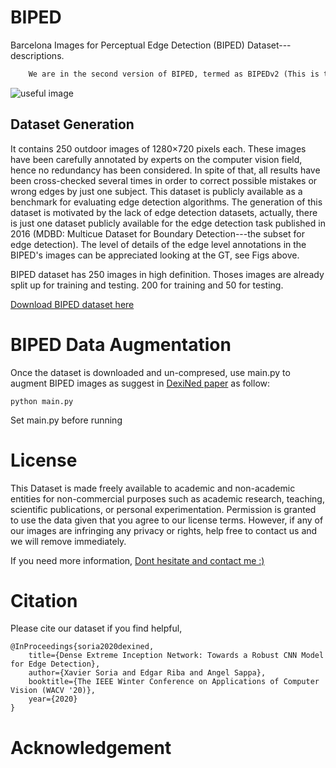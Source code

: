 # BIPED
Barcelona Images for Perceptual Edge Detection (BIPED) Dataset---descriptions.

```diff 
    We are in the second version of BIPED, termed as BIPEDv2 (This is the ultimate version of BIPED). We stronglly suggest this last version.
```

![useful image](/figs/BIPED_banner.png)

## Dataset Generation

It contains 250 outdoor images of 1280$\times$720 pixels each. These images have been carefully annotated by experts on the computer vision field, hence no redundancy has been considered. In spite of that, all results have been cross-checked several times in order to correct possible mistakes or wrong edges by just one subject. This dataset is publicly available as a benchmark for evaluating edge detection algorithms. The generation of this dataset is motivated by the lack of edge detection datasets, actually, there is just one dataset publicly available for the edge detection task published in 2016 (MDBD: Multicue Dataset for Boundary Detection---the subset for edge detection). The level of details of the edge level annotations in the BIPED's images can be appreciated looking at the GT, see Figs above. 

BIPED dataset has 250 images in high definition. Thoses images are already split up for training and testing. 200 for training and 50 for testing.


[Download BIPED dataset here](https://drive.google.com/drive/folders/1lZuvJxL4dvhVGgiITmZsjUJPBBrFI_bM?usp=sharing)

# BIPED Data Augmentation

Once the dataset is downloaded and un-compresed, use main.py to augment BIPED images as suggest in [DexiNed paper](https://arxiv.org/pdf/1909.01955.pdf) as follow:

    python main.py

Set main.py before running

# License

This Dataset is made freely available to academic and non-academic entities for non-commercial purposes such as academic research, teaching, scientific publications, or personal experimentation. Permission is granted to use the data given that you agree to our license terms. However, if any of our images are infringing any privacy or rights, help free to contact us and we will remove immediately.

If you need more information, [Dont hesitate and contact me :)](https://xavysp.github.io)

# Citation
Please cite our dataset if you find helpful,
```
@InProceedings{soria2020dexined,
    title={Dense Extreme Inception Network: Towards a Robust CNN Model for Edge Detection},
    author={Xavier Soria and Edgar Riba and Angel Sappa},
    booktitle={The IEEE Winter Conference on Applications of Computer Vision (WACV '20)},
    year={2020}
}
```

# Acknowledgement



